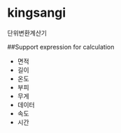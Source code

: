 # kingsangi
단위변환계산기  

##Support expression for calculation  
- 면적  
- 길이  
- 온도  
- 부피  
- 무게  
- 데이터  
- 속도  
- 시간


